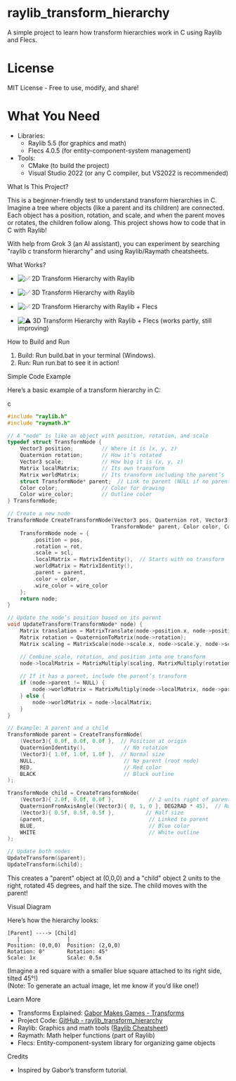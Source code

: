 # raylib_transform_hierarchy

A simple project to learn how transform hierarchies work in C using Raylib and Flecs.

# License

MIT License - Free to use, modify, and share!

# What You Need

- Libraries:
    - Raylib 5.5 (for graphics and math)
    - Flecs 4.0.5 (for entity-component-system management)
- Tools:
    - CMake (to build the project)
    - Visual Studio 2022 (or any C compiler, but VS2022 is recommended)

What Is This Project?

This is a beginner-friendly test to understand transform hierarchies in C. Imagine a tree where objects (like a parent and its children) are connected. Each object has a position, rotation, and scale, and when the parent moves or rotates, the children follow along. This project shows how to code that in C with Raylib!

With help from Grok 3 (an AI assistant), you can experiment by searching "raylib c transform hierarchy" and using Raylib/Raymath cheatsheets.

What Works?

-  ![✅](https://abs-0.twimg.com/emoji/v2/svg/2705.svg "White heavy check mark") 2D Transform Hierarchy with Raylib
    
-  ![✅](https://abs-0.twimg.com/emoji/v2/svg/2705.svg "White heavy check mark") 3D Transform Hierarchy with Raylib
    
-  ![✅](https://abs-0.twimg.com/emoji/v2/svg/2705.svg "White heavy check mark") 2D Transform Hierarchy with Raylib + Flecs
    
-  ![⚠️](https://abs-0.twimg.com/emoji/v2/svg/26a0.svg "Warning sign") 3D Transform Hierarchy with Raylib + Flecs (works partly, still improving)
    

How to Build and Run

1. Build: Run build.bat in your terminal (Windows).
2. Run: Run run.bat to see it in action!
    

Simple Code Example

Here’s a basic example of a transform hierarchy in C:

c
```c
#include "raylib.h"
#include "raymath.h"

// A "node" is like an object with position, rotation, and scale
typedef struct TransformNode {
    Vector3 position;         // Where it is (x, y, z)
    Quaternion rotation;      // How it’s rotated
    Vector3 scale;            // How big it is (x, y, z)
    Matrix localMatrix;       // Its own transform
    Matrix worldMatrix;       // Its transform including the parent’s
    struct TransformNode* parent;  // Link to parent (NULL if no parent)
    Color color;              // Color for drawing
    Color wire_color;         // Outline color
} TransformNode;

// Create a new node
TransformNode CreateTransformNode(Vector3 pos, Quaternion rot, Vector3 scl, 
                                 TransformNode* parent, Color color, Color wire_color) {
    TransformNode node = {
        .position = pos,
        .rotation = rot,
        .scale = scl,
        .localMatrix = MatrixIdentity(),  // Starts with no transform
        .worldMatrix = MatrixIdentity(),
        .parent = parent,
        .color = color,
        .wire_color = wire_color
    };
    return node;
}

// Update the node’s position based on its parent
void UpdateTransform(TransformNode* node) {
    Matrix translation = MatrixTranslate(node->position.x, node->position.y, node->position.z);
    Matrix rotation = QuaternionToMatrix(node->rotation);
    Matrix scaling = MatrixScale(node->scale.x, node->scale.y, node->scale.z);

    // Combine scale, rotation, and position into one transform
    node->localMatrix = MatrixMultiply(scaling, MatrixMultiply(rotation, translation));
    
    // If it has a parent, include the parent’s transform
    if (node->parent != NULL) {
        node->worldMatrix = MatrixMultiply(node->localMatrix, node->parent->worldMatrix);
    } else {
        node->worldMatrix = node->localMatrix;
    }
}

// Example: A parent and a child
TransformNode parent = CreateTransformNode(
    (Vector3){ 0.0f, 0.0f, 0.0f },  // Position at origin
    QuaternionIdentity(),            // No rotation
    (Vector3){ 1.0f, 1.0f, 1.0f },  // Normal size
    NULL,                            // No parent (root node)
    RED,                             // Red color
    BLACK                            // Black outline
);

TransformNode child = CreateTransformNode(
    (Vector3){ 2.0f, 0.0f, 0.0f },           // 2 units right of parent
    QuaternionFromAxisAngle((Vector3){ 0, 1, 0 }, DEG2RAD * 45),  // Rotate 45°
    (Vector3){ 0.5f, 0.5f, 0.5f },          // Half size
    &parent,                                 // Linked to parent
    BLUE,                                    // Blue color
    WHITE                                    // White outline
);

// Update both nodes
UpdateTransform(&parent);
UpdateTransform(&child);
```

This creates a "parent" object at (0,0,0) and a "child" object 2 units to the right, rotated 45 degrees, and half the size. The child moves with the parent!

Visual Diagram

Here’s how the hierarchy looks:

```text
[Parent] ----> [Child]
   |               |
Position: (0,0,0)  Position: (2,0,0)
Rotation: 0°       Rotation: 45°
Scale: 1x          Scale: 0.5x
```

(Imagine a red square with a smaller blue square attached to its right side, tilted 45°!)  
(Note: To generate an actual image, let me know if you’d like one!)

Learn More

- Transforms Explained: [Gabor Makes Games - Transforms](https://gabormakesgames.com/blog_transforms.html)
- Project Code: [GitHub - raylib_transform_hierarchy](https://github.com/Lightnet/raylib_transform_hierarchy)
- Raylib: Graphics and math tools ([Raylib Cheatsheet](https://www.raylib.com/cheatsheet/cheatsheet.html))
- Raymath: Math helper functions (part of Raylib)
- Flecs: Entity-component-system library for organizing game objects

Credits
- Inspired by Gabor’s transform tutorial.